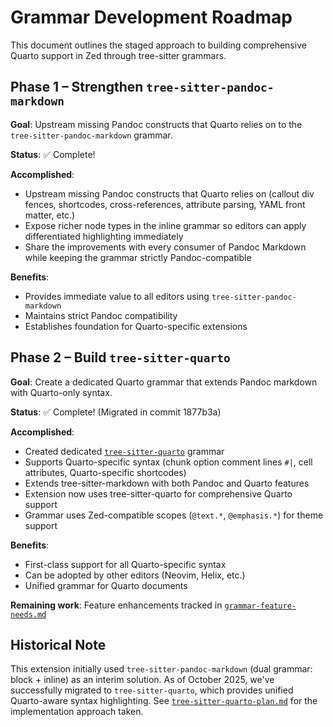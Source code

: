 # Grammar Development Roadmap

This document outlines the staged approach to building comprehensive Quarto support in Zed through tree-sitter grammars.

## Phase 1 – Strengthen `tree-sitter-pandoc-markdown`

**Goal**: Upstream missing Pandoc constructs that Quarto relies on to the `tree-sitter-pandoc-markdown` grammar.

**Status**: ✅ Complete!

**Accomplished**:
- Upstream missing Pandoc constructs that Quarto relies on (callout div fences, shortcodes, cross-references, attribute parsing, YAML front matter, etc.)
- Expose richer node types in the inline grammar so editors can apply differentiated highlighting immediately
- Share the improvements with every consumer of Pandoc Markdown while keeping the grammar strictly Pandoc-compatible

**Benefits**:
- Provides immediate value to all editors using `tree-sitter-pandoc-markdown`
- Maintains strict Pandoc compatibility
- Establishes foundation for Quarto-specific extensions

## Phase 2 – Build `tree-sitter-quarto`

**Goal**: Create a dedicated Quarto grammar that extends Pandoc markdown with Quarto-only syntax.

**Status**: ✅ Complete! (Migrated in commit 1877b3a)

**Accomplished**:
- Created dedicated [`tree-sitter-quarto`](https://github.com/ck37/tree-sitter-quarto) grammar
- Supports Quarto-specific syntax (chunk option comment lines `#|`, cell attributes, Quarto-specific shortcodes)
- Extends tree-sitter-markdown with both Pandoc and Quarto features
- Extension now uses tree-sitter-quarto for comprehensive Quarto support
- Grammar uses Zed-compatible scopes (`@text.*`, `@emphasis.*`) for theme support

**Benefits**:
- First-class support for all Quarto-specific syntax
- Can be adopted by other editors (Neovim, Helix, etc.)
- Unified grammar for Quarto documents

**Remaining work**: Feature enhancements tracked in [`grammar-feature-needs.md`](grammar-feature-needs.md)

## Historical Note

This extension initially used `tree-sitter-pandoc-markdown` (dual grammar: block + inline) as an interim solution. As of October 2025, we've successfully migrated to `tree-sitter-quarto`, which provides unified Quarto-aware syntax highlighting. See [`tree-sitter-quarto-plan.md`](tree-sitter-quarto-plan.md) for the implementation approach taken.
